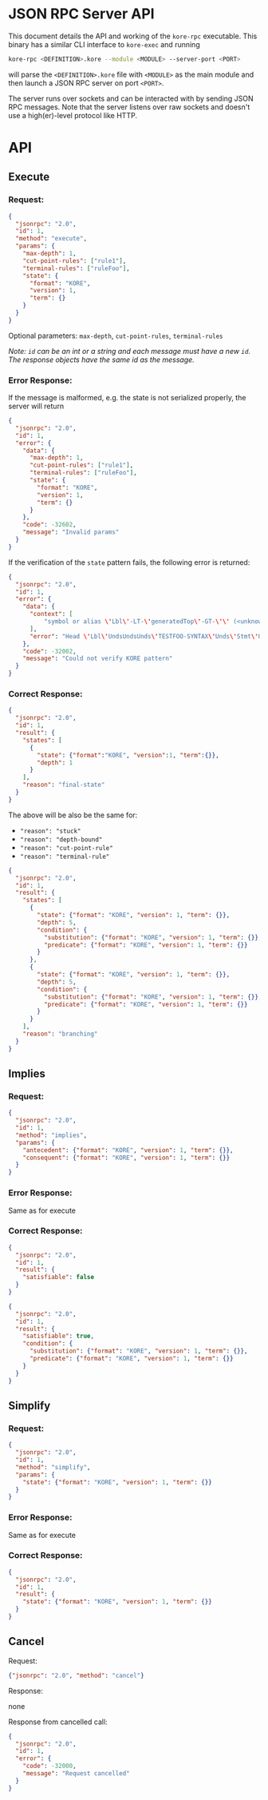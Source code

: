 JSON RPC Server API
===================

This document details the API and working of the `kore-rpc` executable. This binary has a similar CLI interface to `kore-exec` and running

```bash
kore-rpc <DEFINITION>.kore --module <MODULE> --server-port <PORT>
```

will parse the `<DEFINITION>.kore` file with `<MODULE>` as the main module and then launch a JSON RPC server on port `<PORT>`.

The server runs over sockets and can be interacted with by sending JSON RPC messages. Note that the server listens over raw sockets and doesn't use a high(er)-level protocol like HTTP.

# API

## Execute

### Request:

```json
{
  "jsonrpc": "2.0",
  "id": 1,
  "method": "execute",
  "params": {
    "max-depth": 1,
    "cut-point-rules": ["rule1"],
    "terminal-rules": ["ruleFoo"],
    "state": {
      "format": "KORE",
      "version": 1,
      "term": {}
    }
  }
}
```

Optional parameters: `max-depth`, `cut-point-rules`, `terminal-rules`

_Note: `id` can be an int or a string and each message must have a new `id`. The response objects have the same id as the message._


### Error Response:

If the message is malformed, e.g. the state is not serialized properly, the server will return

```json
{
  "jsonrpc": "2.0",
  "id": 1,
  "error": {
    "data": {
      "max-depth": 1,
      "cut-point-rules": ["rule1"],
      "terminal-rules": ["ruleFoo"],
      "state": {
        "format": "KORE",
        "version": 1,
        "term": {}
      }
    },
    "code": -32602,
    "message": "Invalid params"
  }
}
```

If the verification of the `state` pattern fails, the following error is returned:

```json
{
  "jsonrpc": "2.0",
  "id": 1,
  "error": {
    "data": {
      "context": [
          "symbol or alias \'Lbl\'-LT-\'generatedTop\'-GT-\'\' (<unknown location>)","symbol or alias \'Lbl\'-LT-\'k\'-GT-\'\' (<unknown location>)","symbol or alias \'kseq\' (<unknown location>)","symbol or alias \'inj\' (<unknown location>)","symbol or alias \'Lbl\'UndsUndsUnds\'TESTFOO-SYNTAX\'Unds\'Stmt\'Unds\'Stmt\'Unds\'Stmt\' (<unknown location>)"
      ],
      "error": "Head \'Lbl\'UndsUndsUnds\'TESTFOO-SYNTAX\'Unds\'Stmt\'Unds\'Stmt\'Unds\'Stmt\' not defined."
    },
    "code": -32002,
    "message": "Could not verify KORE pattern"
  }
}
```


### Correct Response:

```json
{
  "jsonrpc": "2.0",
  "id": 1,
  "result": {
    "states": [
      {
        "state": {"format":"KORE", "version":1, "term":{}},
        "depth": 1
      }
    ],
    "reason": "final-state"
  }
}
```

The above will be also be the same for:
  * `"reason": "stuck"`
  * `"reason": "depth-bound"`
  * `"reason": "cut-point-rule"`
  * `"reason": "terminal-rule"`

```json
{
  "jsonrpc": "2.0",
  "id": 1,
  "result": {
    "states": [
      {
        "state": {"format": "KORE", "version": 1, "term": {}},
        "depth": 5,
        "condition": {
          "substitution": {"format": "KORE", "version": 1, "term": {}},
          "predicate": {"format": "KORE", "version": 1, "term": {}}
        }
      },
      {
        "state": {"format": "KORE", "version": 1, "term": {}},
        "depth": 5,
        "condition": {
          "substitution": {"format": "KORE", "version": 1, "term": {}},
          "predicate": {"format": "KORE", "version": 1, "term": {}}
        }
      }
    ],
    "reason": "branching"
  }
}
```

## Implies

### Request:

```json
{
  "jsonrpc": "2.0",
  "id": 1,
  "method": "implies",
  "params": {
    "antecedent": {"format": "KORE", "version": 1, "term": {}},
    "consequent": {"format": "KORE", "version": 1, "term": {}}
  }
}
```

### Error Response:

Same as for execute

### Correct Response:

```json
{
  "jsonrpc": "2.0",
  "id": 1,
  "result": {
    "satisfiable": false
  }
}
```

```json
{
  "jsonrpc": "2.0",
  "id": 1,
  "result": {
    "satisfiable": true,
    "condition": {
      "substitution": {"format": "KORE", "version": 1, "term": {}},
      "predicate": {"format": "KORE", "version": 1, "term": {}}
    }
  }
}
```


## Simplify

### Request:

```json
{
  "jsonrpc": "2.0",
  "id": 1,
  "method": "simplify",
  "params": {
    "state": {"format": "KORE", "version": 1, "term": {}}
  }
}
```

### Error Response:

Same as for execute

### Correct Response:

```json
{
  "jsonrpc": "2.0",
  "id": 1,
  "result": {
    "state": {"format": "KORE", "version": 1, "term": {}}
  }
}
```

## Cancel

Request:

```json
{"jsonrpc": "2.0", "method": "cancel"}
```

Response:

none

Response from cancelled call:

```json
{
  "jsonrpc": "2.0",
  "id": 1,
  "error": {
    "code": -32000,
    "message": "Request cancelled"
  }
}
```
